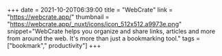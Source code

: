 +++
date = 2021-10-20T06:39:00
title = "WebCrate"
link = "https://webcrate.app/"
thumbnail = "https://webcrate.app/_nuxt/icons/icon_512x512.a9973e.png"
snippet="WebCrate helps you organize and share links, articles and more from around the web. It's more than just a bookmarking tool."
tags = ["bookmark"," productivity"]
+++
